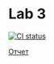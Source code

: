 # Lab 3
[![CI status](https://github.com/laoqiu233/comp-3/actions/workflows/python-app.yml/badge.svg)](https://github.com/laoqiu233/comp-3/actions/workflows/python-app.yml)

[Отчет](REPORT.MD)